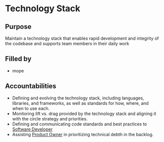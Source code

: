 # Technology Stack

## Purpose

Maintain a technology stack that enables rapid development and integrity of the codebase and supports team members in their daily work

## Filled by
 - mope

## Accountabilities

- Defining and evolving the technology stack, including languages, libraries, and frameworks, as well as standards for how, where, and
  when to use each.
- Monitoring lift vs. drag provided by the technology stack and aligning it with the circle strategy and priorities.
- Defining and communicating code standards and best practices to [Software Developer](https://github.com/queueit/holacracy/blob/master/roles/software-developer.md)
- Assisting [Product Owner](https://github.com/queueit/holacracy/blob/master/roles/product-owner.md) in prioritizing technical debth 
  in the backlog.
